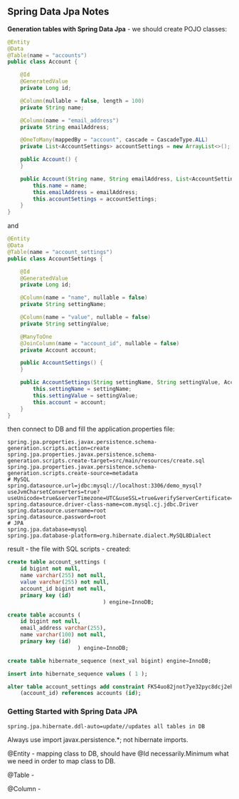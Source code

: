 ## Spring Data Jpa Notes

**Generation tables with Spring Data Jpa** - we should create POJO classes:

```java
@Entity
@Data
@Table(name = "accounts")
public class Account {

    @Id
    @GeneratedValue
    private Long id;

    @Column(nullable = false, length = 100)
    private String name;

    @Column(name = "email_address")
    private String emailAddress;

    @OneToMany(mappedBy = "account", cascade = CascadeType.ALL)
    private List<AccountSettings> accountSettings = new ArrayList<>();

    public Account() {
    }

    public Account(String name, String emailAddress, List<AccountSettings> accountSettings) {
        this.name = name;
        this.emailAddress = emailAddress;
        this.accountSettings = accountSettings;
    }
}
```
and
```java
@Entity
@Data
@Table(name = "account_settings")
public class AccountSettings {

    @Id
    @GeneratedValue
    private Long id;

    @Column(name = "name", nullable = false)
    private String settingName;

    @Column(name = "value", nullable = false)
    private String settingValue;

    @ManyToOne
    @JoinColumn(name = "account_id", nullable = false)
    private Account account;

    public AccountSettings() {
    }

    public AccountSettings(String settingName, String settingValue, Account account) {
        this.settingName = settingName;
        this.settingValue = settingValue;
        this.account = account;
    }
}
```
then connect to DB and fill the application.properties file:
```properties
spring.jpa.properties.javax.persistence.schema-generation.scripts.action=create
spring.jpa.properties.javax.persistence.schema-generation.scripts.create-target=src/main/resources/create.sql
spring.jpa.properties.javax.persistence.schema-generation.scripts.create-source=metadata
# MySQL
spring.datasource.url=jdbc:mysql://localhost:3306/demo_mysql?useJvmCharsetConverters=true?useUnicode=true&serverTimezone=UTC&useSSL=true&verifyServerCertificate=false
spring.datasource.driver-class-name=com.mysql.cj.jdbc.Driver
spring.datasource.username=root
spring.datasource.password=root
# JPA
spring.jpa.database=mysql
spring.jpa.database-platform=org.hibernate.dialect.MySQL8Dialect
```
result - the file with SQL scripts - created:
```sql
create table account_settings (
    id bigint not null,
    name varchar(255) not null,
    value varchar(255) not null,
    account_id bigint not null,
    primary key (id)
                              ) engine=InnoDB;

create table accounts (
    id bigint not null,
    email_address varchar(255),
    name varchar(100) not null,
    primary key (id)
                      ) engine=InnoDB;

create table hibernate_sequence (next_val bigint) engine=InnoDB;

insert into hibernate_sequence values ( 1 );

alter table account_settings add constraint FK54uo82jnot7ye32pyc8dcj2eh foreign key
    (account_id) references accounts (id);
```
### Getting Started with Spring Data JPA

```properties
spring.jpa.hibernate.ddl-auto=update//updates all tables in DB
```
Always use import javax.persistence.*; not hibernate imports.

@Entity - mapping class to DB, should have @Id necessarily.Minimum what we need in order to map class to DB.

@Table - 

@Column - 